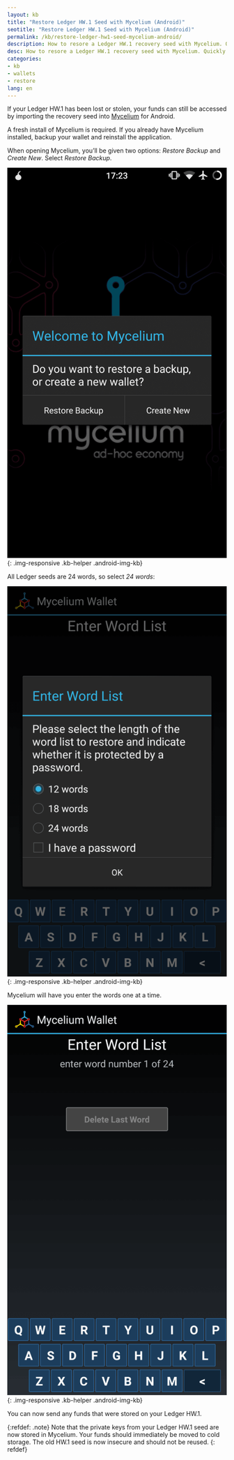 ```yaml
---
layout: kb
title: "Restore Ledger HW.1 Seed with Mycelium (Android)"
seotitle: "Restore Ledger HW.1 Seed with Mycelium (Android)"
permalink: /kb/restore-ledger-hw1-seed-mycelium-android/
description: How to resore a Ledger HW.1 recovery seed with Mycelium. Quickly gain access to funds if a Nano is lost, stolen, or damaged.
desc: How to resore a Ledger HW.1 recovery seed with Mycelium. Quickly gain access to funds if a Nano is lost, stolen, or damaged.
categories: 
- kb
- wallets
- restore
lang: en
---
```

If your Ledger HW.1 has been lost or stolen, your funds can still be accessed by importing the recovery seed into [Mycelium](/wallets/mycelium/) for Android.

A fresh install of Mycelium is required. If you already have Mycelium installed, backup your wallet and reinstall the application.

When opening Mycelium, you’ll be given two options: *Restore Backup* and *Create New*. Select *Restore Backup*.

![Welcome to Mycelium][welcome]{: .img-responsive .kb-helper .android-img-kb}

All Ledger seeds are 24 words, so select *24 words*:

![Mycelium words][numwords]{: .img-responsive .kb-helper .android-img-kb}

Mycelium will have you enter the words one at a time.

![Mycelium words][wordlist]{: .img-responsive .kb-helper .android-img-kb}

You can now send any funds that were stored on your Ledger HW.1.

{:refdef: .note}
Note that the private keys from your Ledger HW.1 seed are now stored in Mycelium. Your funds should immediately be moved to cold storage. The old HW.1 seed is now insecure and should not be reused.
{: refdef}

[welcome]: /img/kb/welcomemycelium.png
[numwords]: /img/kb/numberwords.png
[wordlist]: /img/kb/wordlist.png